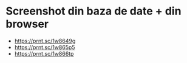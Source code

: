 # Screenshot din baza de date + din browser
- https://prnt.sc/1w8649g
- https://prnt.sc/1w865p5
- https://prnt.sc/1w866tp
